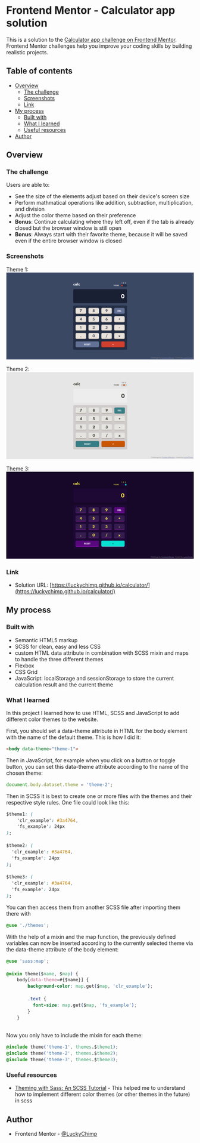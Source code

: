 # Frontend Mentor - Calculator app solution

This is a solution to the [Calculator app challenge on Frontend Mentor](https://www.frontendmentor.io/challenges/calculator-app-9lteq5N29). Frontend Mentor challenges help you improve your coding skills by building realistic projects. 

## Table of contents

- [Overview](#overview)
  - [The challenge](#the-challenge)
  - [Screenshots](#screenshots)
  - [Link](#link)
- [My process](#my-process)
  - [Built with](#built-with)
  - [What I learned](#what-i-learned)
  - [Useful resources](#useful-resources)
- [Author](#author)

## Overview

### The challenge

Users are able to:

- See the size of the elements adjust based on their device's screen size
- Perform mathmatical operations like addition, subtraction, multiplication, and division
- Adjust the color theme based on their preference
- **Bonus**: Continue calculating where they left off, even if the tab is already closed but the browser window is still open
- **Bonus**: Always start with their favorite theme, because it will be saved even if the entire browser window is closed

### Screenshots

Theme 1:
![Theme 1](./screenshot-theme1.png)

Theme 2:
![Theme 2](./screenshot-theme2.png)

Theme 3:
![Theme 3](./screenshot-theme3.png)

### Link

- Solution URL: [https://luckychimp.github.io/calculator/](https://luckychimp.github.io/calculator/)

## My process

### Built with

- Semantic HTML5 markup
- SCSS for clean, easy and less CSS
- custom HTML data attribute in combination with SCSS mixin and maps to handle the three different themes
- Flexbox
- CSS Grid
- JavaScript: localStorage and sessionStorage to store the current calculation result and the current theme

### What I learned

In this project I learned how to use HTML, SCSS and JavaScript to add different color themes to the website.

First, you should set a data-theme attribute in HTML for the body element with the name of the default theme. This is how I did it:
```html
<body data-theme="theme-1">
```
Then in JavaScript, for example when you click on a button or toggle button, you can set this data-theme attribute according to the name of the chosen theme:
```js
document.body.dataset.theme = 'theme-2';
```
Then in SCSS it is best to create one or more files with the themes and their respective style rules. One file could look like this:
```css
$theme1: (
    'clr_example': #3a4764,
    'fs_example': 24px
);

$theme2: (
  'clr_example': #3a4764,
  'fs_example': 24px
);

$theme3: (
  'clr_example': #3a4764,
  'fs_example': 24px
);
```
You can then access them from another SCSS file after importing them there with 
```css
@use './themes';
```
With the help of a mixin and the map function, the previously defined variables can now be inserted according to the currently selected theme via the data-theme attribute of the body element:
```css
@use 'sass:map';

@mixin theme($name, $map) {
    body[data-theme=#{$name}] {
        background-color: map.get($map, 'clr_example');

        .text {
          font-size: map.get($map, 'fs_example');
        }
    }
            
```
Now you only have to include the mixin for each theme:
```css
@include theme('theme-1', themes.$theme1);
@include theme('theme-2', themes.$theme2);
@include theme('theme-3', themes.$theme3);
```

### Useful resources

- [Theming with Sass: An SCSS Tutorial](https://www.toptal.com/sass/theming-scss-tutorial) - This helped me to understand how to implement different color themes (or other themes in the future) in scss

## Author

- Frontend Mentor - [@LuckyChimp](https://www.frontendmentor.io/profile/LuckyChimp)